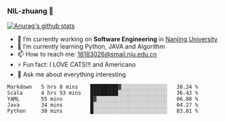 ### NIL-zhuang 👋

<!--
**NIL-zhuang/NIL-zhuang** is a ✨ _special_ ✨ repository because its `README.md` (this file) appears on your GitHub profile.

Here are some ideas to get you started:

- 🔭 I’m currently working on ...
- 🌱 I’m currently learning ...
- 👯 I’m looking to collaborate on ...
- 🤔 I’m looking for help with ...
- 💬 Ask me about ...
- 📫 How to reach me: ...
- 😄 Pronouns: ...
- ⚡ Fun fact: ...
-->

[![Anurag's github stats](https://github-readme-stats.vercel.app/api?username=NIL-zhuang)](https://github.com/anuraghazra/github-readme-stats)

- 🔭 I’m currently working on **Software Engineering** in [Nanjing University](https://www.nju.edu.cn/)
- 🌱 I’m currently learning Python, JAVA and Algorithm
- 📫 How to reach me: 18183026@smail.nju.edu.cn
- ⚡ Fun fact: I LOVE CATS!!! and Americano
- 💬 Ask me about everything interesting

<!--START_SECTION:waka-->
```text
Markdown   5 hrs 8 mins    █████████▓░░░░░░░░░░░░░░░   38.24 % 
Scala      4 hrs 53 mins   █████████░░░░░░░░░░░░░░░░   36.43 % 
YAML       55 mins         █▓░░░░░░░░░░░░░░░░░░░░░░░   06.88 % 
Java       34 mins         █░░░░░░░░░░░░░░░░░░░░░░░░   04.27 % 
Python     30 mins         █░░░░░░░░░░░░░░░░░░░░░░░░   03.81 % 
```
<!--END_SECTION:waka-->